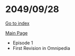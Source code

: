 # 2049/09/28

[Go to index](/README.md "Go to index")

[Main Page](https://omnipedia.app/wiki/2049/09/28/Main_Page "Main Page")
- Episode 1
- First Revision in Omnipedia

